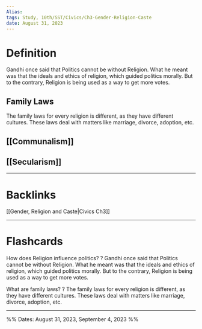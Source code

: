 ```yaml
---
Alias:
tags: Study, 10th/SST/Civics/Ch3-Gender-Religion-Caste
date: August 31, 2023
---
```

# Definition
Gandhi once said that Politics cannot be without Religion. What he meant was that the ideals and ethics of religion, which guided politics morally. But to the contrary, Religion is being used as a way to get more votes.
## Family Laws
The family laws for every religion is different, as they have different cultures. These laws deal with matters like marriage, divorce, adoption, etc.
## [[Communalism]]
## [[Secularism]]


---
# Backlinks
[[Gender, Religion and Caste|Civics Ch3]]

---
# Flashcards

How does Religion influence politics?
?
Gandhi once said that Politics cannot be without Religion. What he meant was that the ideals and ethics of religion, which guided politics morally. But to the contrary, Religion is being used as a way to get more votes.
<!--SR:!2024-05-03,77,260-->

What are family laws?
?
The family laws for every religion is different, as they have different cultures. These laws deal with matters like marriage, divorce, adoption, etc.
<!--SR:!2024-04-06,109,240-->

---

%%
Dates: August 31, 2023, September 4, 2023
%%